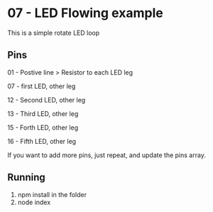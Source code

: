 # 07 - LED Flowing example

This is a simple rotate LED loop

## Pins

01 - Postive line > Resistor to each LED leg

07 - first LED, other leg

12 - Second LED, other leg

13 - Third LED, other leg

15 - Forth LED, other leg

16 - Fifth LED, other leg

If you want to add more pins, just repeat, and update the pins array.

## Running

1. npm install in the folder
2. node index